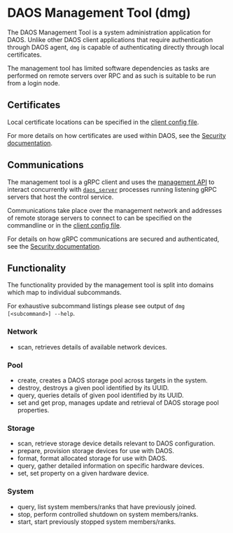 # DAOS Management Tool (dmg)

The DAOS Management Tool is a system administration application for DAOS.
Unlike other DAOS client applications that require authentication through
DAOS agent, `dmg` is capable of authenticating directly through local
certificates.

The management tool has limited software dependencies as tasks are
performed on remote servers over RPC and as such is suitable to be run
from a login node.

## Certificates

Local certificate locations can be specified in the
[client config file](/utils/config/daos.yml).

For more details on how certificates are used within DAOS, see the
[Security documentation](/src/control/security/README.md#certificate-usage-in-daos).

## Communications

The management tool is a gRPC client and uses the
[management API](/src/control/client) to interact concurrently with
[`daos_server`](/src/control/cmd/daos_server/README.md) processes
running listening gRPC servers that host the control service.

Communications take place over the management network and addresses of
remote storage servers to connect to can be specified on the commandline
or in the [client config file](/utils/config/daos.yml).

For details on how gRPC communications are secured and authenticated, see the
[Security documentation](/src/control/security/README.md#host-authentication-with-certificates).

## Functionality

The functionality provided by the management tool is split into
domains which map to individual subcommands.

For exhaustive subcommand listings please see output of
`dmg [<subcommand>] --help`.

### Network

- scan, retrieves details of available network devices.

### Pool

- create, creates a DAOS storage pool across targets in the system.
- destroy, destroys a given pool identified by its UUID.
- query, queries details of given pool identified by its UUID.
- set and get prop, manages update and retrieval of DAOS storage pool
properties.

### Storage

- scan, retrieve storage device details relevant to DAOS configuration.
- prepare, provision storage devices for use with DAOS.
- format, format allocated storage for use with DAOS.
- query, gather detailed information on specific hardware devices.
- set, set property on a given hardware device.

### System

- query, list system members/ranks that have previously joined.
- stop, perform controlled shutdown on system members/ranks.
- start, start previously stopped system members/ranks.
